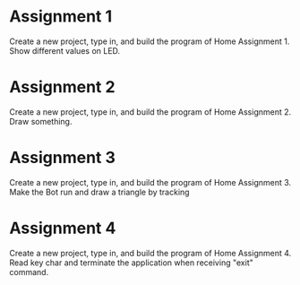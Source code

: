 # Assignment 1
Create a new project, type in, and build the program of Home Assignment 1.
Show different values on LED.
# Assignment 2
Create a new project, type in, and build the program of Home Assignment 2.
Draw something.
# Assignment 3
Create a new project, type in, and build the program of Home Assignment 3.
Make the Bot run and draw a triangle by tracking
# Assignment 4
Create a new project, type in, and build the program of Home Assignment 4.
Read key char and terminate the application when receiving "exit" command.
